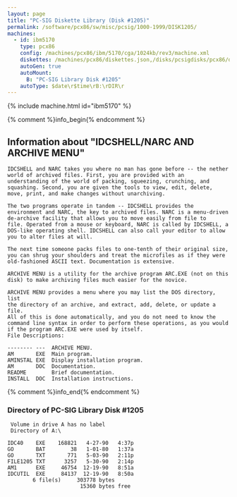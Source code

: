 ```yaml
---
layout: page
title: "PC-SIG Diskette Library (Disk #1205)"
permalink: /software/pcx86/sw/misc/pcsig/1000-1999/DISK1205/
machines:
  - id: ibm5170
    type: pcx86
    config: /machines/pcx86/ibm/5170/cga/1024kb/rev3/machine.xml
    diskettes: /machines/pcx86/diskettes.json,/disks/pcsigdisks/pcx86/diskettes.json
    autoGen: true
    autoMount:
      B: "PC-SIG Library Disk #1205"
    autoType: $date\r$time\rB:\rDIR\r
---
```


{% include machine.html id="ibm5170" %}

{% comment %}info_begin{% endcomment %}

## Information about "IDCSHELL/NARC AND ARCHIVE MENU"

    IDCSHELL and NARC takes you where no man has gone before -- the nether
    world of archived files. First, you are provided with an
    understanding of the world of packing, squeezing, crunching, and
    squashing. Second, you are given the tools to view, edit, delete,
    move, print, and make changes without unarchiving.
    
    The two programs operate in tandem -- IDCSHELL provides the
    environment and NARC, the key to archived files. NARC is a menu-driven
    de-archive facility that allows you to move easily from file to
    file. Operated from a mouse or keyboard, NARC is called by IDCSHELL, a
    DOS-like operating shell. IDCSHELL can also call your editor to allow
    you to alter files at will.
    
    The next time someone packs files to one-tenth of their original size,
    you can shrug your shoulders and treat the microfiles as if they were
    old-fashioned ASCII text. Documentation is extensive.
    
    ARCHIVE MENU is a utility for the archive program ARC.EXE (not on this
    disk) to make archiving files much easier for the novice.
    
    ARCHIVE MENU provides a menu where you may list the DOS directory, list
    the directory of an archive, and extract, add, delete, or update a file.
    All of this is done automatically, and you do not need to know the
    command line syntax in order to perform these operations, as you would
    if the program ARC.EXE were used by itself.
    File Descriptions:
    
    -------- ---  ARCHIVE MENU.
    AM       EXE  Main program.
    AMINSTAL EXE  Display installation program.
    AM       DOC  Documentation.
    README        Brief documentation.
    INSTALL  DOC  Installation instructions.
{% comment %}info_end{% endcomment %}


### Directory of PC-SIG Library Disk #1205

     Volume in drive A has no label
     Directory of A:\

    IDC40    EXE    168821   4-27-90   4:37p
    GO       BAT        38   1-01-80   1:37a
    GO       TXT       771   5-03-90   2:11p
    FILE1205 TXT      3257   5-30-90   2:14p
    AM1      EXE     46754  12-19-90   8:51a
    IDCUTIL  EXE     84137  12-19-90   8:50a
            6 file(s)     303778 bytes
                           15360 bytes free
